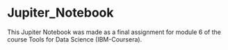 # Jupiter_Notebook

This Jupiter Notebook was made as a final assignment for module 6 of the course Tools for Data Science (IBM-Coursera).
